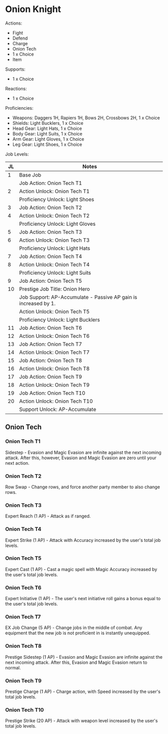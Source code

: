 # Onion Knight

Actions:

- Fight
- Defend
- Charge
- Onion Tech
- 1 x Choice
- Item

Supports:

- 1 x Choice

Reactions:

- 1 x Choice

Proficiencies:

- Weapons: Daggers 1H, Rapiers 1H, Bows 2H, Crossbows 2H, 1 x Choice
- Shields: Light Bucklers, 1 x Choice
- Head Gear: Light Hats, 1 x Choice
- Body Gear: Light Suits, 1 x Choice
- Arm Gear: Light Gloves, 1 x Choice
- Leg Gear: Light Shoes, 1 x Choice

Job Levels:

| JL | Notes |
| --- | --- |
| 1 | Base Job
|   | Job Action: Onion Tech T1
| 2 | Action Unlock: Onion Tech T1
|   | Proficiency Unlock: Light Shoes
| 3 | Job Action: Onion Tech T2
| 4 | Action Unlock: Onion Tech T2
|   | Proficiency Unlock: Light Gloves
| 5 | Job Action: Onion Tech T3
| 6 | Action Unlock: Onion Tech T3
|   | Proficiency Unlock: Light Hats
| 7 | Job Action: Onion Tech T4
| 8 | Action Unlock: Onion Tech T4
|   | Proficiency Unlock: Light Suits
| 9 | Job Action: Onion Tech T5
| 10 | Prestige Job Title: Onion Hero
|    | Job Support: AP-Accumulate - Passive AP gain is increased by 1.
|    | Action Unlock: Onion Tech T5
|    | Proficiency Unlock: Light Bucklers
| 11 | Job Action: Onion Tech T6
| 12 | Action Unlock: Onion Tech T6
| 13 | Job Action: Onion Tech T7
| 14 | Action Unlock: Onion Tech T7
| 15 | Job Action: Onion Tech T8
| 16 | Action Unlock: Onion Tech T8
| 17 | Job Action: Onion Tech T9
| 18 | Action Unlock: Onion Tech T9
| 19 | Job Action: Onion Tech T10
| 20 | Action Unlock: Onion Tech T10
|    | Support Unlock: AP-Accumulate

## Onion Tech

### Onion Tech T1

Sidestep - Evasion and Magic Evasion are infinite against the next incoming attack. After this, however, Evasion and Magic Evasion are zero until your next action.

### Onion Tech T2

Row Swap - Change rows, and force another party member to also change rows.

### Onion Tech T3

Expert Reach (1 AP) - Attack as if ranged.

### Onion Tech T4

Expert Strike (1 AP) - Attack with Accuracy increased by the user's total job levels.

### Onion Tech T5

Expert Cast (1 AP) - Cast a magic spell with Magic Accuracy increased by the user's total job levels.

### Onion Tech T6

Expert Initiative (1 AP) - The user's next initiative roll gains a bonus equal to the user's total job levels.

### Onion Tech T7

EX Job Change (5 AP) - Change jobs in the middle of combat. Any equipment that the new job is not proficient in is instantly unequipped.

### Onion Tech T8

Prestige Sidestep (1 AP) - Evasion and Magic Evasion are infinite against the next incoming attack. After this, Evasion and Magic Evasion return to normal.

### Onion Tech T9

Prestige Charge (1 AP) - Charge action, with Speed increased by the user's total job levels.

### Onion Tech T10

Prestige Strike (20 AP) - Attack with weapon level increased by the user's total job levels.
